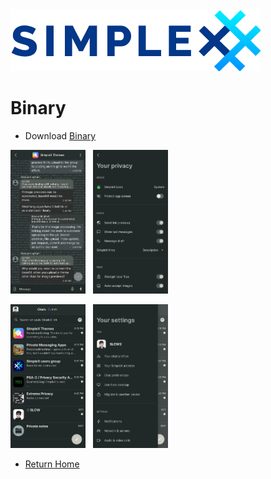 <img src="../resources/logo-light.png">

# Binary

* Download [Binary](../themes/SxC_binary.theme)

<img src="../screenshots/SxC_binary01.jpg" width="120">&nbsp;&nbsp;&nbsp;<img src="../screenshots/SxC_binary02.jpg" width="120">

<img src="../screenshots/SxC_binary03.jpg" width="120">&nbsp;&nbsp;&nbsp;<img src="../screenshots/SxC_binary04.jpg" width="120">

* [Return Home](../README.md)